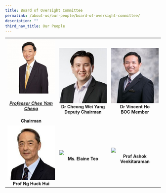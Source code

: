```yaml
---
title: Board of Oversight Committee
permalink: /about-us/our-people/board-of-oversight-committee/
description: ""
third_nav_title: Our People
---
```

<table>
	<tbody>
		<tr>
			<td width="33%">
					<img src="/images/Biography/professor-chee-yam-cheng.jpg">
					<a href="/biography/board-of-oversight-committee/professor-chee-yam-cheng/" target="_blank">
				<div align="center"><h5>Professor Chee Yam Cheng</h5></div>
				</a>
				<div align="center"><b>Chairman</b></div>
			</td>
			<td width="33%">
					<img src="/images/Biography/dr%20cheong%20wei%20yang.jpg">
				<div align="center"><b>Dr Cheong Wei Yang</b></div>
				<div align="center"><b>Deputy Chairman</b></div>
			</td>
			<td width="33%">
				<a href="/leaders/dr-vincent-ho/" target="_blank">
					<img src="/images/Biography/professor%20william%20hwang.jpg">
				</a>
				<div align="center"><b>Dr Vincent Ho</b></div>
				<div align="center"><b>BOC Member</b></div>
			</td>
		</tr>
		<tr> <!-- Row 2 -->
			<td width="25%">
				<a href="/leaders/prof-ng-huck-hui/" target="_blank">
					<img src="/images/Biography/professor%20lee%20eng%20hin.jpg">
				</a>
				<div align="center"><b>Prof Ng Huck Hui</b></div>
			</td>
			<td width="25%">
				<a href="/leaders/ms-elaine-teo/" target="_blank">
					<img src="/images/Leaders/ms%20elaine%20teo.png">
				</a>
				<div align="center"><b>Ms. Elaine Teo</b></div>
			</td>
			<td width="25%">
				<a href="/leaders/prof-ashok-venkitaraman/" target="_blank">
					<img src="/images/Leaders/professor%20ashok%20venkitaraman.png">
				</a>
				<div align="center"><b>Prof Ashok Venkitaraman</b></div>
			</td>
		</tr>		
	</tbody>
</table>